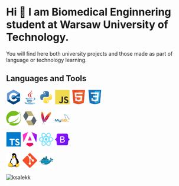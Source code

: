 # Hi 👋 I am Biomedical Enginnering student at Warsaw University of Technology.

You will find here both university projects and those made as part of language or technology learning.


## Languages and Tools
  <p align="left">
    <img src="https://raw.githubusercontent.com/devicons/devicon/master/icons/cplusplus/cplusplus-original.svg" alt="cpp" width="40" height="40"/>
    <img src="https://raw.githubusercontent.com/devicons/devicon/master/icons/java/java-original.svg" alt="java" width="40" height="40"/>
    <img src="https://raw.githubusercontent.com/devicons/devicon/master/icons/python/python-original.svg" alt="python" width="40" height="40"/>
    <img src="https://raw.githubusercontent.com/devicons/devicon/master/icons/javascript/javascript-original.svg" alt="javascript" width="40" height="40"/>
    <img src="https://raw.githubusercontent.com/devicons/devicon/master/icons/html5/html5-original.svg" alt="html5" width="40" height="40"/>
    <img src="https://raw.githubusercontent.com/devicons/devicon/master/icons/css3/css3-original.svg" alt="css3" width="40" height="40"/>
  </p>

  <p align="left">
    <img src="https://raw.githubusercontent.com/devicons/devicon/master/icons/spring/spring-original.svg" alt="spring" width="40" height="40"/>
    <img src="https://raw.githubusercontent.com/devicons/devicon/master/icons/hibernate/hibernate-original.svg" alt="hibernate" width="40" height="40"/>
    <img src="https://raw.githubusercontent.com/devicons/devicon/master/icons/maven/maven-original.svg" alt="maven" width="40" height="40"/>
    <img src="https://raw.githubusercontent.com/devicons/devicon/master/icons/mysql/mysql-original-wordmark.svg" alt="mysql" width="40" height="40"/>
  </p>

  <p align="left">
    <img src="https://raw.githubusercontent.com/devicons/devicon/master/icons/typescript/typescript-original.svg" alt="typescript" width="40" height="40"/>
    <img src="https://raw.githubusercontent.com/devicons/devicon/master/icons/angular/angular-original.svg" alt="angular" width="40" height="40"/>
    <img src="https://raw.githubusercontent.com/devicons/devicon/master/icons/react/react-original.svg" alt="react" width="40" height="40"/>
    <img src="https://raw.githubusercontent.com/devicons/devicon/master/icons/bootstrap/bootstrap-original.svg" alt="bootstrap" width="40" height="40"/>
  </p>

  <p align="left">
    <img src="https://raw.githubusercontent.com/devicons/devicon/master/icons/linux/linux-original.svg" alt="linux" width="40" height="40"/>
    <img src="https://raw.githubusercontent.com/devicons/devicon/master/icons/git/git-original.svg" alt="git" width="40" height="40"/>
    <img src="https://raw.githubusercontent.com/devicons/devicon/master/icons/docker/docker-original.svg" alt="docker" width="40" height="40"/>
  </p>

  <img align="left" src="https://github-readme-stats.vercel.app/api/top-langs?username=ksalekk&theme=dark&hide_border=true&layout=compact" alt="ksalekk" />
  

